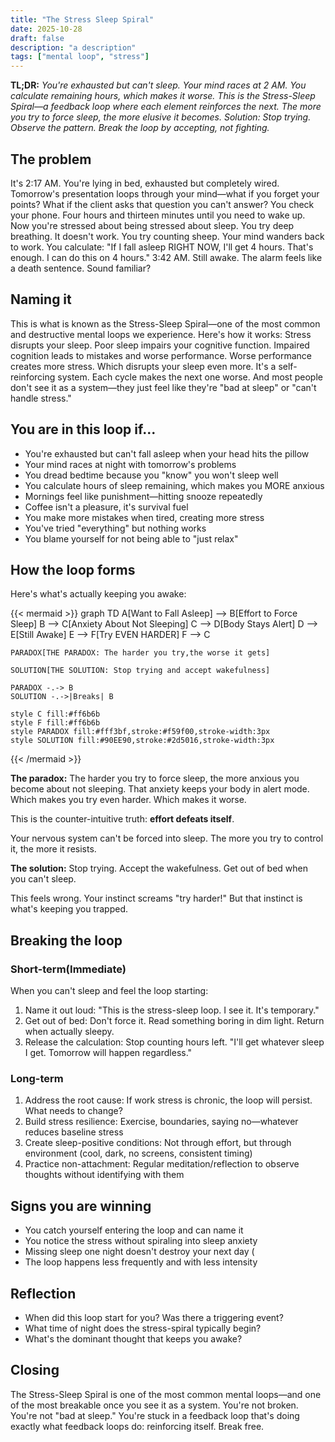 ```yaml
---
title: "The Stress Sleep Spiral"
date: 2025-10-28
draft: false
description: "a description"
tags: ["mental loop", "stress"]
---
```


**TL;DR:** *You're exhausted but can't sleep. Your mind races at 2 AM. You calculate remaining hours, which makes it worse. This is the Stress-Sleep Spiral—a feedback loop where each element reinforces the next. The more you try to force sleep, the more elusive it becomes. Solution: Stop trying. Observe the pattern. Break the loop by accepting, not fighting.*


## The problem
It's 2:17 AM. You're lying in bed, exhausted but completely wired. Tomorrow's presentation loops through your mind—what if you forget your points? What if the client asks that question you can't answer?
You check your phone. Four hours and thirteen minutes until you need to wake up. Now you're stressed about being stressed about sleep.
You try deep breathing. It doesn't work. You try counting sheep. Your mind wanders back to work. You calculate: "If I fall asleep RIGHT NOW, I'll get 4 hours. That's enough. I can do this on 4 hours."
3:42 AM. Still awake. The alarm feels like a death sentence.
Sound familiar?

## Naming it

This is what is known as the Stress-Sleep Spiral—one of the most common and destructive mental loops we experience.
Here's how it works: Stress disrupts your sleep. Poor sleep impairs your cognitive function. Impaired cognition leads to mistakes and worse performance. Worse performance creates more stress. Which disrupts your sleep even more.
It's a self-reinforcing system. Each cycle makes the next one worse. And most people don't see it as a system—they just feel like they're "bad at sleep" or "can't handle stress."

## You are in this loop if...
- You're exhausted but can't fall asleep when your head hits the pillow
- Your mind races at night with tomorrow's problems
- You dread bedtime because you "know" you won't sleep well
- You calculate hours of sleep remaining, which makes you MORE anxious
- Mornings feel like punishment—hitting snooze repeatedly
- Coffee isn't a pleasure, it's survival fuel
- You make more mistakes when tired, creating more stress
- You've tried "everything" but nothing works
- You blame yourself for not being able to "just relax"

## How the loop forms

Here's what's actually keeping you awake:

{{< mermaid >}}
graph TD
    A[Want to Fall Asleep] --> B[Effort to Force Sleep]
    B --> C[Anxiety About Not Sleeping]
    C --> D[Body Stays Alert]
    D --> E[Still Awake]
    E --> F[Try EVEN HARDER]
    F --> C
    
    PARADOX[THE PARADOX: The harder you try,the worse it gets]
    
    SOLUTION[THE SOLUTION: Stop trying and accept wakefulness]
    
    PARADOX -.-> B
    SOLUTION -.->|Breaks| B
    
    style C fill:#ff6b6b
    style F fill:#ff6b6b
    style PARADOX fill:#fff3bf,stroke:#f59f00,stroke-width:3px
    style SOLUTION fill:#90EE90,stroke:#2d5016,stroke-width:3px
{{< /mermaid >}}

**The paradox:** The harder you try to force sleep, the more anxious you become about not sleeping. That anxiety keeps your body in alert mode. Which makes you try even harder. Which makes it worse.

This is the counter-intuitive truth: **effort defeats itself**.

Your nervous system can't be forced into sleep. The more you try to control it, the more it resists.

**The solution:** Stop trying. Accept the wakefulness. Get out of bed when you can't sleep.

This feels wrong. Your instinct screams "try harder!" But that instinct is what's keeping you trapped.

## Breaking the loop

### Short-term(Immediate)
When you can't sleep and feel the loop starting:

1. Name it out loud: "This is the stress-sleep loop. I see it. It's temporary."
2. Get out of bed: Don't force it. Read something boring in dim light. Return when actually sleepy.
3. Release the calculation: Stop counting hours left. "I'll get whatever sleep I get. Tomorrow will happen regardless."

### Long-term

1. Address the root cause: If work stress is chronic, the loop will persist. What needs to change?
2. Build stress resilience: Exercise, boundaries, saying no—whatever reduces baseline stress
3. Create sleep-positive conditions: Not through effort, but through environment (cool, dark, no screens, consistent timing)
4. Practice non-attachment: Regular meditation/reflection to observe thoughts without identifying with them

## Signs you are winning
- You catch yourself entering the loop and can name it
- You notice the stress without spiraling into sleep anxiety
- Missing sleep one night doesn't destroy your next day (
- The loop happens less frequently and with less intensity

## Reflection
- When did this loop start for you? Was there a triggering event?
- What time of night does the stress-spiral typically begin?
- What's the dominant thought that keeps you awake?

## Closing
The Stress-Sleep Spiral is one of the most common mental loops—and one of the most breakable once you see it as a system.
You're not broken. You're not "bad at sleep." You're stuck in a feedback loop that's doing exactly what feedback loops do: reinforcing itself.
Break free.